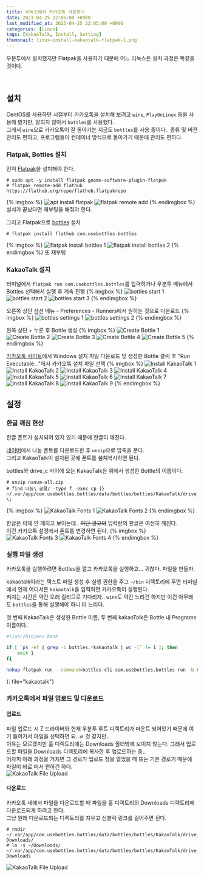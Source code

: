 ```yaml
---
title: 리눅스에서 카카오톡 사용하기
date: 2023-04-25 22:05:00 +0900
last_modified_at: 2023-04-25 22:05:00 +0900
categories: [Linux]
tags: [KakaoTalk, Install, Setting]
thumbnail: linux-install-kakaotalk-flatpak-1.png
---
```


우분투에서 설치했지만 Flatpak을 사용하기 때문에 어느 리눅스든 설치 과정은 똑같을 것이다.

<br/>

## 설치
CentOS를 사용하던 시절부터 카카오톡을 설치해 보려고 `wine`, `PlayOnLinux` 등을 사용해 봤지만, 잘되지 않아서 `bottles`를 사용했다.  
그래서 `wine`으로 카카오톡이 잘 돌아가는 지금도 `bottles`를 사용 중이다.. 종류 및 버전 관리도 편하고, 프로그램들이 컨테이너 방식으로 돌아가기 때문에 관리도 편하다.

### Flatpak, Bottles 설치
먼저 [Flatpak](https://flatpak.org/setup/Ubuntu)을 설치해야 한다.
```terminal
# sudo apt -y install flatpak gnome-software-plugin-flatpak
# flatpak remote-add flathub https://flathub.org/repo/flathub.flatpakrepo
```
{% imgbox %}
![apt install flatpak](linux-install-kakaotalk-flatpak-1.png)
![flatpak remote add](linux-install-kakaotalk-flatpak-2.png)
{% endimgbox %}
설치가 끝났다면 재부팅을 해줘야 한다.

그리고 Flatpak으로 [bottles](https://flathub.org/apps/com.usebottles.bottles) 설치
```terminal
# flatpak install flathub com.usebottles.bottles
```
{% imgbox %}
![flatpak install bottles 1](linux-install-kakaotalk-bottles-1.png)
![flatpak install bottles 2](linux-install-kakaotalk-bottles-2.png)
{% endimgbox %}
또 재부팅

### KakaoTalk 설치
터미널에서 `flatpak run com.usebottles.bottles`를 입력하거나 우분투 메뉴에서 Bottles 선택해서 실행 후 계속 진행
{% imgbox %}
![bottles start 1](linux-install-kakaotalk-bottles-3.png)
![bottles start 2](linux-install-kakaotalk-bottles-4.png)
![bottles start 3](linux-install-kakaotalk-bottles-5.png)
{% endimgbox %}

오른쪽 상단 삼선 메뉴 - Preferences - Runners에서 원하는 것으로 다운로드
{% imgbox %}
![bottles settings 1](linux-install-kakaotalk-bottles-6.png)
![bottles settings 2](linux-install-kakaotalk-bottles-7.png)
{% endimgbox %}

왼쪽 상단 + 누른 후 Bottle 생성
{% imgbox %}
![Create Bottle 1](linux-install-kakaotalk-bottles-8.png)
![Create Bottle 2](linux-install-kakaotalk-bottles-9.png)
![Create Bottle 3](linux-install-kakaotalk-bottles-10.png)
![Create Bottle 4](linux-install-kakaotalk-bottles-11.png)
![Create Bottle 5](linux-install-kakaotalk-bottles-12.png)
{% endimgbox %}

[카카오톡 사이트](https://www.kakaocorp.com/page/service/service/KakaoTalk)에서 Windows 설치 파일 다운로드 및 생성한 Bottle 클릭 후 "Run Executable..."에서 카카오톡 설치 파일 선택
{% imgbox %}
![Install KakaoTalk 1](linux-install-kakaotalk-1.png)
![Install KakaoTalk 2](linux-install-kakaotalk-2.png)
![Install KakaoTalk 3](linux-install-kakaotalk-3.png)
![Install KakaoTalk 4](linux-install-kakaotalk-4.png)
![Install KakaoTalk 5](linux-install-kakaotalk-5.png)
![Install KakaoTalk 6](linux-install-kakaotalk-6.png)
![Install KakaoTalk 7](linux-install-kakaotalk-7.png)
![Install KakaoTalk 8](linux-install-kakaotalk-8.png)
![Install KakaoTalk 9](linux-install-kakaotalk-9.png)
{% endimgbox %}

## 설정
### 한글 깨짐 현상
한글 폰트가 설치되어 있지 않기 때문에 한글이 깨진다.

[네이버](https://hangeul.naver.com/font#font-info-section)에서 나눔 폰트를 다운로드한 후 `unzip`으로 압축을 푼다.  
그리고 KakaoTalk이 설치된 곳에 폰트를 ~~설치~~복사하면 된다.

bottles와 drive_c 사이에 오는 KakaoTalk은 위에서 생성한 Bottle의 이름이다.
```terminal
# unzip nanum-all.zip
# find 나눔\ 글꼴/ -type f -exec cp {} ~/.var/app/com.usebottles.bottles/data/bottles/bottles/KakaoTalk/drive_c/windows/Fonts/ \;
```
{% imgbox %}
![KakaoTalk Fonts 1](linux-install-kakaotalk-fonts-1.png)
![KakaoTalk Fonts 2](linux-install-kakaotalk-fonts-2.png)
{% endimgbox %}

한글은 이제 안 깨지고 보이는데.. ~~하단 광고와~~ 입력란의 한글은 여전히 깨진다.  
이건 카카오톡 설정에서 폰트를 변경하면 된다.
{% imgbox %}
![KakaoTalk Fonts 3](linux-install-kakaotalk-fonts-3.png)
![KakaoTalk Fonts 4](linux-install-kakaotalk-fonts-4.png)
{% endimgbox %}

### 실행 파일 생성
카카오톡을 실행하려면 Bottles을 열고 카카오톡을 실행하고... 귀찮다. 파일을 만들자.

kakaotalk이라는 텍스트 파일 생성 후 실행 권한을 주고 `~/bin` 디렉토리에 두면 터미널에서 언제 어디서든 `kakaotalk`을 입력하면 카카오톡이 실행된다.  
켜지는 시간은 약간 오래 걸리므로 기다리자.. `wine`도 약간 느리긴 하지만 이건 아무래도 `bottles`을 통해 실행해야 하니 더 느리다.

첫 번째 KakaoTalk은 생성한 Bottle 이름, 두 번째 kakaoTalk은 Bottle 내 Programs 이름이다.
```bash
#!/usr/bin/env bash

if [ `ps -ef | grep -i bottles.*kakaotalk | wc -l` != 1 ]; then
	exit 1
fi

nohup flatpak run --command=bottles-cli com.usebottles.bottles run -b KakaoTalk -p KakaoTalk 2>&1 > /dev/null &
```
{: file="kakaotalk"}

### 카카오톡에서 파일 업로드 및 다운로드
#### 업로드
파일 업로드 시 Z 드라이버와 현재 우분투 루트 디렉토리가 마운트 되어있기 때문에 여기 들어가서 파일을 선택하면 되..ㄹ 것 같지만..  
이유는 모르겠지만 홈 디렉토리에는 Downloads 폴더밖에 보이지 않는다. 그래서 업로드할 파일을 Downloads 디렉토리에 복사한 후 업로드하는 중..  
어차피 아래 과정을 거치면 그 경로가 업로드 창을 열었을 때 뜨는 기본 경로기 때문에 파일이 바로 떠서 편하긴 하다.  
![KakaoTalk File Upload](linux-install-kakaotalk-uploads.png)

#### 다운로드
카카오톡 내에서 파일을 다운로드할 때 파일을 홈 디렉토리의 Downloads 디렉토리에 다운로드되게 하려고 한다.  
그냥 원래 다운로드되는 디렉토리를 지우고 심볼릭 링크를 걸어주면 된다.
```terminal
# rmdir ~/.var/app/com.usebottles.bottles/data/bottles/bottles/KakaoTalk/drive_c/users/jh1950/Documents/KakaoTalk\ Downloads/
# ln -s ~/Downloads/ ~/.var/app/com.usebottles.bottles/data/bottles/bottles/KakaoTalk/drive_c/users/jh1950/Documents/KakaoTalk\ Downloads
```
![KakaoTalk File Upload](linux-install-kakaotalk-downloads.png)
